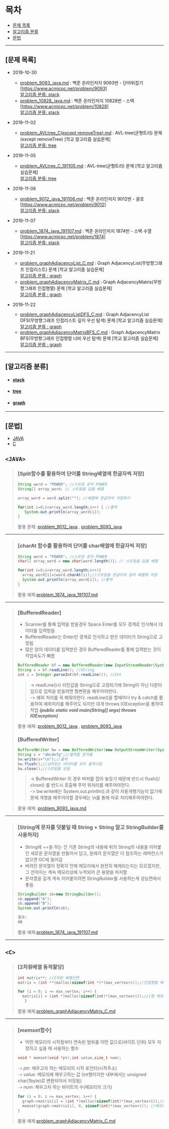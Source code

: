 # 목차

- [문제 목록](#문제-목록)
- [알고리즘 분류](#알고리즘-분류)
- [문법](#문법)

---

## [문제 목록]

- 2019-10-30
  - [problem_9093_java.md](https://github.com/DevLimK1/Algorithm/blob/master/stack/problem_9093_java.md) : 백준 온라인저지 9093번 - 단어뒤집기 [https://www.acmicpc.net/problem/9093]<br>
    [알고리즘 분류: stack](https://github.com/DevLimK1/Algorithm/tree/master/stack)
  - [problem_10828_java.md](https://github.com/DevLimK1/Algorithm/blob/master/stack/problem_10828_java.md) : 백준 온라인저지 10828번 - 스택 [https://www.acmicpc.net/problem/10828]<br>
    [알고리즘 분류: stack](https://github.com/DevLimK1/Algorithm/tree/master/stack)
- 2019-11-02

  - [problem_AVLtree_C(except removeTree).md](<https://github.com/DevLimK1/Algorithm/blob/master/tree/problem_AVLtree_C(except%20removeTree)191102.md>) : AVL-tree(균형트리) 문제 (except removeTree) [학교 알고리즘 실습문제]<br>
    [알고리즘 분류: tree](https://github.com/DevLimK1/Algorithm/tree/master/tree)

- 2019-11-05

  - [problem_AVLtree_C_191105.md](https://github.com/DevLimK1/Algorithm/blob/master/tree/problem_AVLtree_C_191105.md) : AVL-tree(균형트리) 문제 [학교 알고리즘 실습문제] <br>
    [알고리즘 분류: tree](https://github.com/DevLimK1/Algorithm/tree/master/tree)

- 2019-11-06

  - [problem_9012_java_191106.md](https://github.com/DevLimK1/Algorithm/blob/master/stack/problem_9012_java_191106.md) : 백준 온라인저지 9012번 - 괄호
    [https://www.acmicpc.net/problem/9012]<br>
    [알고리즘 분류: stack](https://github.com/DevLimK1/Algorithm/tree/master/stack)

- 2019-11-07

  - [problem_1874_java_191107.md](https://github.com/DevLimK1/Algorithm/blob/master/stack/problem_1874_java_191107.md) : 백준 온라인저지 1874번 - 스택 수열 <br>
    [https://www.acmicpc.net/problem/1874]<br>
    [알고리즘 분류: stack](https://github.com/DevLimK1/Algorithm/tree/master/stack)

- 2019-11-21

  - [problem_graphAdjacencyList_C.md](https://github.com/DevLimK1/Algorithm/blob/master/graph/problem_graphAdjacencyList_C.md) : Graph AdjacencyList(무방향그래프 인접리스트) 문제 [학교 알고리즘 실습문제] <br>
    [알고리즘 분류 : graph](https://github.com/DevLimK1/Algorithm/tree/master/graph)
  - [problem_graphAdjacencyMatrix_C.md](https://github.com/DevLimK1/Algorithm/blob/master/graph/problem_graphAdjacencyMatrix_C.md) : Graph AdjacencyMatrix(무방향그래프 인접행렬) 문제 [학교 알고리즘 실습문제] <br>
    [알고리즘 분류 : graph](https://github.com/DevLimK1/Algorithm/tree/master/graph)

- 2019-11-22
  - [problem_graphAdjacencyListDFS_C.md](https://github.com/DevLimK1/Algorithm/blob/master/graph/problem_graphAdjacencyListDFS_C.md) : Graph AdjacencyList DFS(무방향그래프 인접리스트 깊이 우선 탐색) 문제 [학교 알고리즘 실습문제] <br>
    [알고리즘 분류 : graph](https://github.com/DevLimK1/Algorithm/tree/master/graph)
  - [problem_graphAdjacencyMatrixBFS_C.md](https://github.com/DevLimK1/Algorithm/blob/master/graph/problem_graphAdjacencyListBFS_C.md) : Graph AdjacencyMatrix BFS(무방향그래프 인접행렬 너비 우선 탐색) 문제 [학교 알고리즘 실습문제] <br>
    [알고리즘 분류 : graph](https://github.com/DevLimK1/Algorithm/tree/master/graph)

---

## [알고리즘 분류]

- #### [stack](https://github.com/DevLimK1/Algorithm/tree/master/stack)
- #### [tree](https://github.com/DevLimK1/Algorithm/tree/master/tree)
- #### [graph](https://github.com/DevLimK1/Algorithm/tree/master/graph)

---

## [문법]

- [JAVA](#JAVA)
- [C](#C)

## `<JAVA>`

> ### [Split함수를 활용하여 단어를 String배열에 한글자씩 저장]
>
> ```java
> String word = "POWER"; //스트링 문자 POWER
> String[] array_word; // 스트링을 담을 배열
>
> array_word = word.split(""); //배열에 한글자씩 저장하기
>
> for(int i=0;i<array_word.length;i++) { //출력
>    System.out.println(array_word[i]);
> }
> ```
>
> 활용 문제: [problem_9012_java](https://github.com/DevLimK1/Algorithm/blob/master/stack/problem_9012_java_191106.md) , [problem_9093_java](https://github.com/DevLimK1/Algorithm/blob/master/stack/problem_9093_java.md)

---

> ### [charAt 함수를 활용하여 단어를 char배열에 한글자씩 저장]
>
> ```java
> String word = "POWER"; //스트링 문자 POWER
> char[] array_word = new char[word.length()]; // 스트링을 담을 배열
>
> for(int i=0;i<array_word.length;i++){
> 	array_word[i]=(word.charAt(i));//스트링을 한글자씩 끊어 배열에 저장
> 	System.out.println(array_word[i]); //출력
> }
> ```
>
> 활용 예제:[problem_1874_java_191107.md](https://github.com/DevLimK1/Algorithm/blob/master/stack/problem_1874_java_191107.md)

<!-- https://coding-factory.tistory.com/73 -->

---

> ### [BufferedReader]
>
> - Scanner를 통해 입력을 받을경우 Space Enter를 모두 경계로 인식해서 데이터를 입력받음
> - BufferedReader는 Enter만 경계로 인식하고 받은 데이터가 String으로 고정됨
> - 많은 양의 데이터를 입력받은 경우 BufferedReader를 통해 입력받는 것이 작업속도가 빠름
>
> ```java
> BufferedReader bf = new BufferedReader(new InputStreamReader(System.in)); //선언
> String s = bf.readLine(); //String
> int i = Integer.parseInt(bf.readLine()); //Int
> ```
>
> > -> readLine()시 리턴값을 String으로 고정되기에 String이 아닌 다른타입으로 입력을 받을려면 형변환을 해주어야한다.<br>
> > -> 예외 처리를 꼭 해줘야한다. readLine()을 할때마다 try & catch를 활용하여 예외처리를 해주어도 되지만 대개 throws IOException을 통하여 작업 **_(public static void main(String[] args) throws IOException)_**
>
> 활용 예제: [problem_9012_java](https://github.com/DevLimK1/Algorithm/blob/master/stack/problem_9012_java_191106.md) , [problem_9093_java](https://github.com/DevLimK1/Algorithm/blob/master/stack/problem_9093_java.md)
>
> ### [BufferedWriter]
>
> ```java
> BufferedWriter bw = new BufferedWriter(new OutputStreamWriter(System.out));//선언
> String s = "abcdefg";//출력할 문자열
> bw.write(s+"\n");//출력
> bw.flush();//남아있는 데이터를 모두 출력시킴
> bw.close();//스트림을 닫음
> ```
>
> > -> BufferedWriter 의 경우 버퍼를 잡아 놓았기 때문에 반드시 flush()/ close() 를 반드시 호출해 주어 뒤처리를 해주어야한다.<br>
> > -> bw.write에는 System.out.println();과 같이 자동개행기능이 없기때문에 개행을 해주어야할 경우에는 \n를 통해 따로 처리해주어야한다.
>
> 활용 예제: [problem_9093_java.md](https://github.com/DevLimK1/Algorithm/blob/master/stack/problem_9093_java.md)

<!-- https://coding-factory.tistory.com/251 -->

---

> ### [String에 문자를 덧붙일 때 String + String 말고 StringBuilder를 사용하자]
>
> - String에 +=을 하는 건 기존 String의 내용에 뒤의 String의 내용을 이어붙인 새로운 문자열을 만들어서 담고, 원래의 문자열은 더 참조하는 레퍼런스가 없으면 GC에 들어감
> - 버려진 문자열이 정확히 언제 메모리에서 완전히 해제되는지는 모르겠지만, 그 전까지는 계속 메모리상에 누적되어 큰 용량을 차지함
> - 문자열을 길게 계속 이어붙이려면 StringBuilder를 사용하는게 성능면에서 좋음
>
> ```java
> StringBuilder sb=new StringBuilder();
> sb.append("A");
> sb.append("B");
> System.out.println(sb);
>
> 결과:
> AB
> ```
>
> 활용 예제:[problem_1874_java_191107.md](https://github.com/DevLimK1/Algorithm/blob/master/stack/problem_1874_java_191107.md)

<!-- https://hardlearner.tistory.com/288 -->
<!-- https://www.acmicpc.net/board/view/37647 -->

---

## `<C>`

> ### [2차원배열 동적할당]
>
> ```C
> int matrix**; //2차원 배열선언
> matrix = (int **)malloc(sizeof(int *)*(max_vertex+1));//인접행렬 메모리 할당
>
> for (i = 0; i <= max_vertex; i++) {
>   matrix[i] = (int *)malloc(sizeof(int)*(max_vertex+1));//i행 메모리 할당
>    }
>
> ```
>
> 활용 예제:[problem_graphAdjacencyMatrix_C.md](https://github.com/DevLimK1/Algorithm/blob/master/graph/problem_graphAdjacencyMatrix_C.md)

---

> ### [memset함수]
>
> - 어떤 메모리의 시작점부터 연속된 범위를 어떤 값으로(바이트 단위) 모두 지정하고 싶을 때 사용하는 함수
>
> ```C
> void * memset(void *ptr,int value,size_t num);
> ```
>
> `->` _ptr_: 채우고자 하는 메모리의 시작 포인터(시작주소)<br> `->` _value_: 메모리에 채우고하는 값 (int형이지만 내부에서는 unsigned char(1byte)로 변환되어서 저장됨)<br> `->` _num_: 채우고자 하는 바이트의 수(메모리의 크기)
>
> ```C
> for (i = 0; i <= max_vertex; i++) {
>   graph->matrix[i] = (int *)malloc(sizeof(int)*(max_vertex+1));//i행 메모리 할당
>   memset(graph->matrix[i], 0, sizeof(int)*(max_vertex+1)); //메모리 0으로 초기화
> }
> ```
>
> 활용 예제:[problem_graphAdjacencyMatrix_C.md](https://github.com/DevLimK1/Algorithm/blob/master/graph/problem_graphAdjacencyMatrix_C.md)
